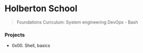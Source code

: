 # Holberton School
> Foundations Curiculum: System engineering  DevOps - Bash

### Projects
- 0x00. Shell, basics
